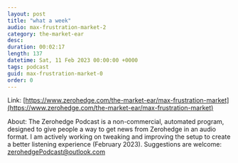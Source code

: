 ```yaml
---
layout: post
title: "what a week"
audio: max-frustration-market-2
category: the-market-ear
desc: 
duration: 00:02:17
length: 137
datetime: Sat, 11 Feb 2023 00:00:00 +0000
tags: podcast
guid: max-frustration-market-0
order: 0
---
```



Link: [https://www.zerohedge.com/the-market-ear/max-frustration-market](https://www.zerohedge.com/the-market-ear/max-frustration-market)

About: The Zerohedge Podcast is a non-commercial, automated program, designed to give people a way to get news from Zerohedge in an audio format.  I am actively working on tweaking and improving the setup to create a better listening experience (February 2023).  Suggestions are welcome: [zerohedgePodcast@outlook.com](mailto:zerohedgePodcast@outlook.com)
